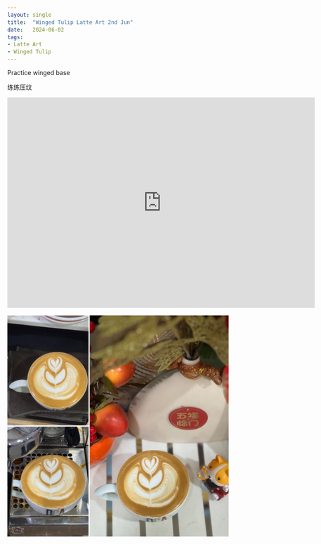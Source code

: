 ```yaml
---
layout: single
title:  "Winged Tulip Latte Art 2nd Jun"
date:   2024-06-02
tags:
- Latte Art
- Winged Tulip
---
```



Practice winged base

练练压纹



<div class="embed-container">
  <iframe
      src="https://www.youtube.com/embed/YGJkD08hLwo"
      width="700"
      height="480"
      frameborder="0"
      allowfullscreen="true">
  </iframe>
</div>


![](/assets/img/2024/06/02/EEFB35E5-8B61-4D02-8310-E8AB6BFD4758.JPG)

